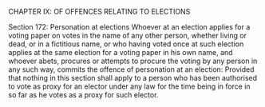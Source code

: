 CHAPTER IX: OF OFFENCES RELATING TO ELECTIONS

Section 172: Personation at elections
Whoever at an election applies for a voting paper on votes in the name of any other person, whether living or dead, or in a fictitious name, or who having voted once at such election applies at the same election for a voting paper in his own name, and whoever abets, procures or attempts to procure the voting by any person in any such way, commits the offence of personation at an election: Provided that nothing in this section shall apply to a person who has been authorised to vote as proxy for an elector under any law for the time being in force in so far as he votes as a proxy for such elector.

